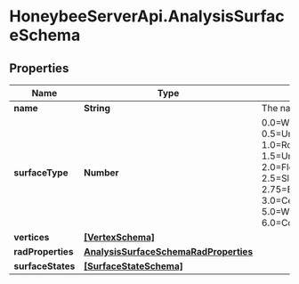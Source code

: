 # HoneybeeServerApi.AnalysisSurfaceSchema

## Properties
Name | Type | Description | Notes
------------ | ------------- | ------------- | -------------
**name** | **String** | The name of the surface | [optional] 
**surfaceType** | **Number** | 0.0&#x3D;Wall, 0.5&#x3D;UndergroundWall, 1.0&#x3D;Roof, 1.5&#x3D;UndergroundCeiling, 2.0&#x3D;Floor, 2.5&#x3D;SlabOnGrade, 2.75&#x3D;ExposedFloor, 3.0&#x3D;Ceiling, 5.0&#x3D;Window, 6.0&#x3D;Context | [optional] 
**vertices** | [**[VertexSchema]**](VertexSchema.md) |  | [optional] 
**radProperties** | [**AnalysisSurfaceSchemaRadProperties**](AnalysisSurfaceSchemaRadProperties.md) |  | [optional] 
**surfaceStates** | [**[SurfaceStateSchema]**](SurfaceStateSchema.md) |  | [optional] 


